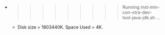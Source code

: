 * >>>>>>>>> Running inst-min-con-xtra-dev-tool-java-jdk.sh ...
  * Disk size = 1803440K. Space Used = 4K.
